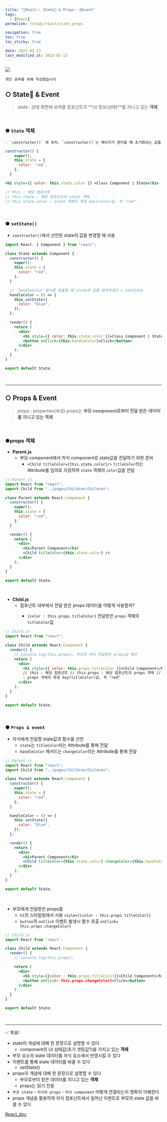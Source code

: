 ```yaml
---
title: "🚀React:: State🔅 & Props✨ &Event"
tags:
  - [React]
permalink: /study/react/state_props

navigation: true
toc: true
toc_sticky: true

date: 2022-02-13
last_modified_at: 2022-02-13
---
```


![](https://images.velog.io/images/april_5/post/707c8c3b-7893-4776-890a-bd897bb78728/React.png)

`개인 공부를 위해 작성했습니다`

## ○ State🔅 & Event

> state : 상태
> 화면에 보여줄 컴포넌트의 **UI 정보(상태)**를 지니고 있는 **객체**

<br />

### ● `State` 객체

    - `constructor()` 에 위치. `constructor()`는 페이지가 렌더될 때 초기화되는 값들

```jsx
constructor() {
    super();
    this.state = {
      color: 'red',
    };
  }

<h1 style={{ color: this.state.color }} >Class Component | State</h1>

// this : 해당 컴포넌트
// this.state : 해당 컴포넌트의 state 객체
// this.state.color : state 객체의 특정 key(color)값. 즉 "red"
```

<br />

### ● `setState()`

- `constructor()`에서 선언된 state의 값을 변경할 때 사용

```jsx
import React, { Component } from "react";

class State extends Component {
  constructor() {
    super();
    this.state = {
      color: "red",
    };
  }

  // `handleColor`함수를 호출할 때 state의 값을 변경하겠다 = setState
  handleColor = () => {
    this.setState({
      color: "blue",
    });
  };

  render() {
    return (
      <div>
        <h1 style={{ color: this.state.color }}>Class Component | State</h1>
        <button onClick={this.handleColor}>Click</button>
      </div>
    );
  }
}

export default State;
```

<br />

---

## ○ Props & Event

> props : properties(속성)
> props는 **부모 component로부터 전달 받은 *데이터*를 지니고 있는 객체**

<br />

### ●props 객체

- **Parent.js**
  - 부모 component에서 자식 component로 state값을 전달하기 위한 준비
    - `<Child titleColor={this.state.color}/>` `titleColor`라는 Attribute를 임의로 지정하여 `state` 객체의 `color`값을 전달

```jsx
// Parent.js
import React from "react";
import Child from "../pages/Children/Children";

class Parent extends React.Component {
  constructor() {
    super();
    this.state = {
      color: "red",
    };
  }

  render() {
    return (
      <div>
        <h1>Parent Component</h1>
        <Child titleColor={this.state.color} />
      </div>
    );
  }
}

export default State;
```

<br />

- **Child.js**
  - <Child /> 컴포넌트 내부에서 전달 받은 props 데이터를 어떻게 사용할까?
    - `{color : this.props.titleColor}` 전달받은 `props` 객체의 `titleColor`값

```jsx
// Child.js
import React from "react";

class Child extends React.Component {
  render() {
    // console.log(this.props); 부모로 부터 전달받은 props값 확인
    return (
      <div>
        <h1 style={{ color: this.props.titleColor }}>Child Component</h1>
        // this : 해당 컴포넌트 // this.props : 해당 컴포넌트의 props 객체 // this.props.titleColor
        : props 객체의 특정 key(titleColor)값. 즉 "red"
      </div>
    );
  }
}

export default State;
```

<br />

### ● `Props & event`

- 자식에게 전달할 state값과 함수를 선언
  - `state`는 `titleColor`라는 Attribute를 통해 전달
  - `handleColor` 메서드는 `changeColor`라는 Attribute를 통해 전달

```jsx
// Parent.js
import React from "react";
import Child from "../pages/Children/Children";

class Parent extends React.Component {
  constructor() {
    super();
    this.state = {
      color: "red",
    };
  }

  handleColor = () => {
    this.setState({
      color: "blue",
    });
  };

  render() {
    return (
      <div>
        <h1>Parent Component</h1>
        <Child titleColor={this.state.color} changeColor={this.handleColor} />
      </div>
    );
  }
}

export default State;
```

<br />

- 부모에게 전달받은 props를
  - `h1`의 스타일링에서 사용 `style={{color : this.props.titleColor}}`
  - `button`의 `onClick` 이벤트 발생시 함수 호출 `onClick= this.props.changeColor}`

```jsx
// Child.js
import React from 'react';

class Child extends React.Component {
  render() {
    // console.log(this.props);

    return (
      <div>
        <h1 style={{color : this.props.titleColor}}>Child Component</h1>
		<button onClick= this.props.changeColor}>Click</button>
      </div>
    );
  }
}

export default State;
```

<br />

---

✅ 목표!

- state의 개념에 대해 한 문장으로 설명할 수 있다
  - component의 UI 상태값(초기 셋팅값?)을 가지고 있는 **객체**
- 부모 요소의 state 데이터를 자식 요소에서 반영시킬 수 있다
- 이벤트를 통해 state 데이터를 바꿀 수 있다
  - setState()
- props의 개념에 대해 한 문장으로 설명할 수 있다
  - 부모로부터 받은 데이터를 지니고 있는 **객체**
  - props는 읽기 전용
- `부모 state` - `자식의 props` - `자식 component` 어떻게 연결되는지 명확히 이해한다
- props 개념을 활용하여 자식 컴포넌트에서 일어난 이벤트로 부모의 state 값을 바꿀 수 있다

[React_doc](https://ko.reactjs.org/docs/handling-events.html/)
